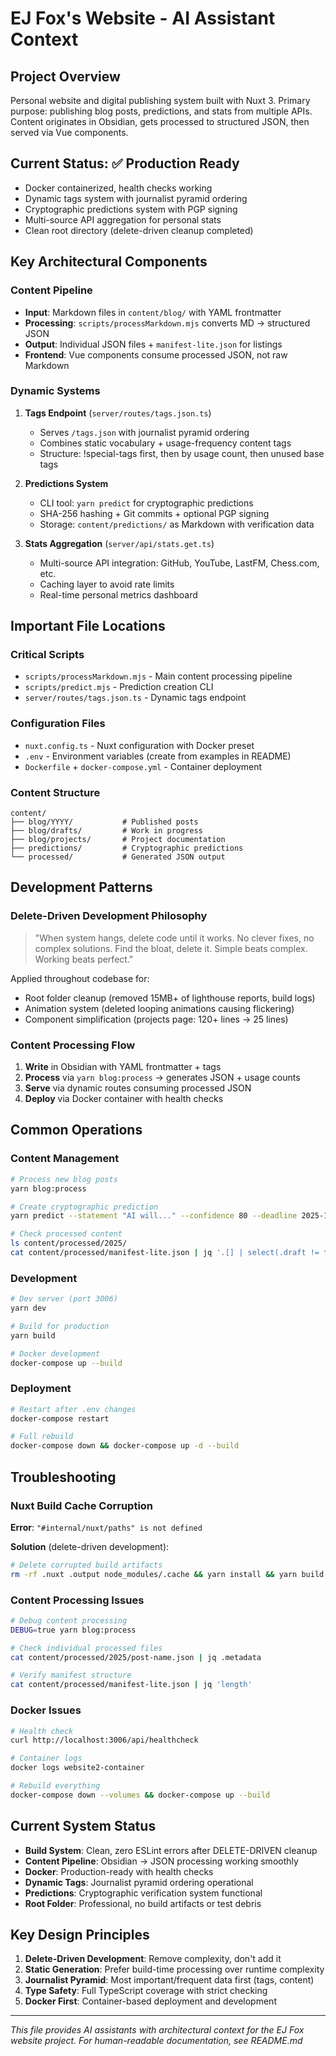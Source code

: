 # EJ Fox's Website - AI Assistant Context

## Project Overview

Personal website and digital publishing system built with Nuxt 3. Primary purpose: publishing blog posts, predictions, and stats from multiple APIs. Content originates in Obsidian, gets processed to structured JSON, then served via Vue components.

## Current Status: ✅ Production Ready

- Docker containerized, health checks working
- Dynamic tags system with journalist pyramid ordering  
- Cryptographic predictions system with PGP signing
- Multi-source API aggregation for personal stats
- Clean root directory (delete-driven cleanup completed)

## Key Architectural Components

### Content Pipeline
- **Input**: Markdown files in `content/blog/` with YAML frontmatter
- **Processing**: `scripts/processMarkdown.mjs` converts MD → structured JSON
- **Output**: Individual JSON files + `manifest-lite.json` for listings
- **Frontend**: Vue components consume processed JSON, not raw Markdown

### Dynamic Systems

1. **Tags Endpoint** (`server/routes/tags.json.ts`)
   - Serves `/tags.json` with journalist pyramid ordering
   - Combines static vocabulary + usage-frequency content tags
   - Structure: !special-tags first, then by usage count, then unused base tags

2. **Predictions System**
   - CLI tool: `yarn predict` for cryptographic predictions
   - SHA-256 hashing + Git commits + optional PGP signing
   - Storage: `content/predictions/` as Markdown with verification data

3. **Stats Aggregation** (`server/api/stats.get.ts`)
   - Multi-source API integration: GitHub, YouTube, LastFM, Chess.com, etc.
   - Caching layer to avoid rate limits
   - Real-time personal metrics dashboard

## Important File Locations

### Critical Scripts
- `scripts/processMarkdown.mjs` - Main content processing pipeline
- `scripts/predict.mjs` - Prediction creation CLI
- `server/routes/tags.json.ts` - Dynamic tags endpoint

### Configuration Files
- `nuxt.config.ts` - Nuxt configuration with Docker preset
- `.env` - Environment variables (create from examples in README)
- `Dockerfile` + `docker-compose.yml` - Container deployment

### Content Structure
```
content/
├── blog/YYYY/           # Published posts
├── blog/drafts/         # Work in progress  
├── blog/projects/       # Project documentation
├── predictions/         # Cryptographic predictions
└── processed/           # Generated JSON output
```

## Development Patterns

### Delete-Driven Development Philosophy
> "When system hangs, delete code until it works. No clever fixes, no complex solutions. Find the bloat, delete it. Simple beats complex. Working beats perfect."

Applied throughout codebase for:
- Root folder cleanup (removed 15MB+ of lighthouse reports, build logs)
- Animation system (deleted looping animations causing flickering)
- Component simplification (projects page: 120+ lines → 25 lines)

### Content Processing Flow
1. **Write** in Obsidian with YAML frontmatter + tags
2. **Process** via `yarn blog:process` → generates JSON + usage counts
3. **Serve** via dynamic routes consuming processed JSON
4. **Deploy** via Docker container with health checks

## Common Operations

### Content Management
```bash
# Process new blog posts
yarn blog:process

# Create cryptographic prediction  
yarn predict --statement "AI will..." --confidence 80 --deadline 2025-12-31

# Check processed content
ls content/processed/2025/
cat content/processed/manifest-lite.json | jq '.[] | select(.draft != true)'
```

### Development
```bash
# Dev server (port 3006)
yarn dev

# Build for production
yarn build

# Docker development
docker-compose up --build
```

### Deployment
```bash
# Restart after .env changes
docker-compose restart

# Full rebuild
docker-compose down && docker-compose up -d --build
```

## Troubleshooting

### Nuxt Build Cache Corruption
**Error**: `"#internal/nuxt/paths" is not defined`

**Solution** (delete-driven development):
```bash
# Delete corrupted build artifacts
rm -rf .nuxt .output node_modules/.cache && yarn install && yarn build
```

### Content Processing Issues
```bash
# Debug content processing
DEBUG=true yarn blog:process

# Check individual processed files
cat content/processed/2025/post-name.json | jq .metadata

# Verify manifest structure
cat content/processed/manifest-lite.json | jq 'length'
```

### Docker Issues
```bash
# Health check
curl http://localhost:3006/api/healthcheck

# Container logs
docker logs website2-container

# Rebuild everything
docker-compose down --volumes && docker-compose up --build
```

## Current System Status

- **Build System**: Clean, zero ESLint errors after DELETE-DRIVEN cleanup
- **Content Pipeline**: Obsidian → JSON processing working smoothly
- **Docker**: Production-ready with health checks
- **Dynamic Tags**: Journalist pyramid ordering operational  
- **Predictions**: Cryptographic verification system functional
- **Root Folder**: Professional, no build artifacts or test debris

## Key Design Principles

1. **Delete-Driven Development**: Remove complexity, don't add it
2. **Static Generation**: Prefer build-time processing over runtime complexity  
3. **Journalist Pyramid**: Most important/frequent data first (tags, content)
4. **Type Safety**: Full TypeScript coverage with strict checking
5. **Docker First**: Container-based deployment and development

---

*This file provides AI assistants with architectural context for the EJ Fox website project. For human-readable documentation, see README.md*

